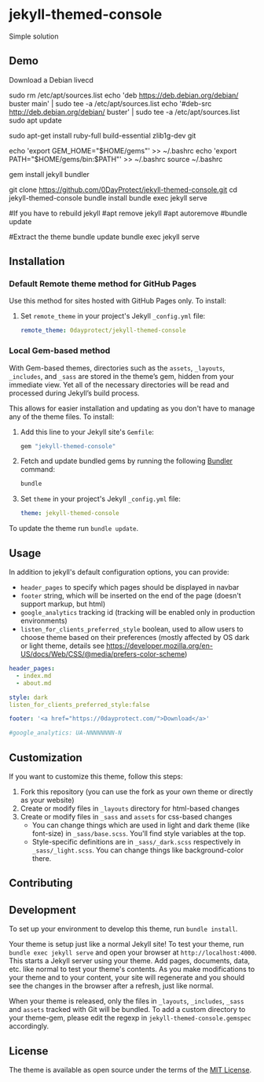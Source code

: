 # jekyll-themed-console

Simple solution


## Demo

Download a Debian livecd

sudo rm /etc/apt/sources.list
echo 'deb https://deb.debian.org/debian/ buster main' | sudo tee -a /etc/apt/sources.list
echo '#deb-src http://deb.debian.org/debian/ buster' | sudo tee -a /etc/apt/sources.list
sudo apt update

sudo apt-get install ruby-full build-essential zlib1g-dev git

echo 'export GEM_HOME="$HOME/gems"' >> ~/.bashrc
echo 'export PATH="$HOME/gems/bin:$PATH"' >> ~/.bashrc
source ~/.bashrc

gem install jekyll bundler

git clone https://github.com/0DayProtect/jekyll-themed-console.git
cd jekyll-themed-console
bundle install
bundle exec jekyll serve

#If you have to rebuild jekyll
#apt remove jekyll
#apt autoremove
#bundle update

#Extract the theme
bundle update
bundle exec jekyll serve



## Installation


### Default Remote theme method for GitHub Pages

Use this method for sites hosted with GitHub Pages only. To install:

1. Set `remote_theme` in your project's Jekyll `_config.yml` file:
   
   ```yaml
   remote_theme: 0dayprotect/jekyll-themed-console
   ```

### Local Gem-based method

With Gem-based themes, directories such as the `assets`, `_layouts`, `_includes`, and `_sass` are stored in the theme’s gem, hidden from your immediate view. Yet all of the necessary directories will be read and processed during Jekyll’s build process.

This allows for easier installation and updating as you don't have to manage any of the theme files. To install:

1. Add this line to your Jekyll site's `Gemfile`:
   
   ```ruby
   gem "jekyll-themed-console"
   ```

2. Fetch and update bundled gems by running the following [Bundler](http://bundler.io/) command:

   ```bash
   bundle
   ```

3. Set `theme` in your project's Jekyll `_config.yml` file:
   
   ```yaml
   theme: jekyll-themed-console
   ```
   
To update the theme run `bundle update`.

## Usage

In addition to jekyll's default configuration options, you can provide:
- `header_pages` to specify which pages should be displayed in navbar
- `footer` string, which will be inserted on the end of the page (doesn't support markup, but html)
- `google_analytics` tracking id (tracking will be enabled only in production environments)
- `listen_for_clients_preferred_style` boolean, used to allow users to choose theme based on their preferences (mostly affected by OS dark or light theme, details see https://developer.mozilla.org/en-US/docs/Web/CSS/@media/prefers-color-scheme)

```yaml
header_pages:
  - index.md
  - about.md

style: dark 
listen_for_clients_preferred_style:false

footer: '<a href="https://0dayprotect.com/">Download</a>'

#google_analytics: UA-NNNNNNNN-N
```

## Customization

If you want to customize this theme, follow this steps:
1. Fork this repository (you can use the fork as your own theme or directly as your website)
2. Create or modify files in `_layouts` directory for html-based changes
3. Create or modify files in `_sass` and `assets` for css-based changes
   - You can change things which are used in light and dark theme (like font-size) in `_sass/base.scss`. You'll find style variables at the top.
   - Style-specific definitions are in `_sass/_dark.scss` respectively in `_sass/_light.scss`. You can change things like background-color there.

## Contributing


## Development

To set up your environment to develop this theme, run `bundle install`.

Your theme is setup just like a normal Jekyll site! To test your theme, run `bundle exec jekyll serve` and open your browser at `http://localhost:4000`. This starts a Jekyll server using your theme. Add pages, documents, data, etc. like normal to test your theme's contents. As you make modifications to your theme and to your content, your site will regenerate and you should see the changes in the browser after a refresh, just like normal.

When your theme is released, only the files in `_layouts`, `_includes`, `_sass` and `assets` tracked with Git will be bundled.
To add a custom directory to your theme-gem, please edit the regexp in `jekyll-themed-console.gemspec` accordingly.

## License

The theme is available as open source under the terms of the [MIT License](https://opensource.org/licenses/MIT).
